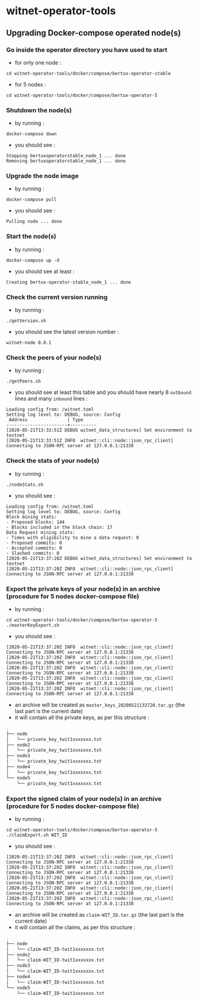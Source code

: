 # witnet-operator-tools
## Upgrading Docker-compose operated node(s)
### Go inside the operator directory you have used to start
- for only one node :
```
cd witnet-operator-tools/docker/compose/bertux-operator-stable
```
- for 5 nodes :
```
cd witnet-operator-tools/docker/compose/bertux-operator-5
```
### Shutdown the node(s)
- by running :
```
docker-compose down
```
- you should see :
```
Stopping bertuxoperatorstable_node_1 ... done
Removing bertuxoperatorstable_node_1 ... done
```
### Upgrade the node image
- by running :
```
docker-compose pull
```
- you should see :
```
Pulling node ... done
```
### Start the node(s)
- by running :
```
docker-compose up -d
```
- you should see at least :
```
Creating bertux-operator-stable_node_1 ... done
```
### Check the current version running
- by running :
```
./getVersion.sh
```
- you should see the latest version number :
```
witnet-node 0.8.1
```
### Check the peers of your node(s)
- by running :
```
./getPeers.sh
```
- you should see at least this table and you should have nearly 8 `outbound` lines and many `inbound` lines :
```
Loading config from: /witnet.toml
Setting log level to: DEBUG, source: Config
 Address               | Type
-----------------------+----------
[2020-05-21T13:33:51Z DEBUG witnet_data_structures] Set environment to testnet
[2020-05-21T13:33:51Z INFO  witnet::cli::node::json_rpc_client] Connecting to JSON-RPC server at 127.0.0.1:21338
```
### Check the stats of your node(s)
- by running :
```
./nodeStats.sh
```
- you should see :
```
Loading config from: /witnet.toml
Setting log level to: DEBUG, source: Config
Block mining stats:
- Proposed blocks: 144
- Blocks included in the block chain: 17
Data Request mining stats:
- Times with eligibility to mine a data request: 0
- Proposed commits: 0
- Accepted commits: 0
- Slashed commits: 0
[2020-05-21T13:37:20Z DEBUG witnet_data_structures] Set environment to testnet
[2020-05-21T13:37:20Z INFO  witnet::cli::node::json_rpc_client] Connecting to JSON-RPC server at 127.0.0.1:21338
```
### Export the private keys of your node(s) in an archive (procedure for 5 nodes docker-compose file)
- by running :
```
cd witnet-operator-tools/docker/compose/bertux-operator-5
./masterKeyExport.sh
```
- you should see :
```
[2020-05-21T13:37:20Z INFO  witnet::cli::node::json_rpc_client] Connecting to JSON-RPC server at 127.0.0.1:21338
[2020-05-21T13:37:20Z INFO  witnet::cli::node::json_rpc_client] Connecting to JSON-RPC server at 127.0.0.1:21338
[2020-05-21T13:37:20Z INFO  witnet::cli::node::json_rpc_client] Connecting to JSON-RPC server at 127.0.0.1:21338
[2020-05-21T13:37:20Z INFO  witnet::cli::node::json_rpc_client] Connecting to JSON-RPC server at 127.0.0.1:21338
[2020-05-21T13:37:20Z INFO  witnet::cli::node::json_rpc_client] Connecting to JSON-RPC server at 127.0.0.1:21338
```
- an archive will be created as `master_keys_20200521133720.tar.gz` (the last part is the current date)
- it will contain all the private keys, as per this structure :
```bash
.
├── node
│   └── private_key_twit1xxxxxxx.txt
├── node2
│   └── private_key_twit1xxxxxxx.txt
├── node3
│   └── private_key_twit1xxxxxxx.txt
├── node4
│   └── private_key_twit1xxxxxxx.txt
└── node5
    └── private_key_twit1xxxxxxx.txt
```
### Export the signed claim of your node(s) in an archive (procedure for 5 nodes docker-compose file)
- by running :
```
cd witnet-operator-tools/docker/compose/bertux-operator-5
./claimExport.sh WIT_ID
```
- you should see :
```
[2020-05-21T13:37:20Z INFO  witnet::cli::node::json_rpc_client] Connecting to JSON-RPC server at 127.0.0.1:21338
[2020-05-21T13:37:20Z INFO  witnet::cli::node::json_rpc_client] Connecting to JSON-RPC server at 127.0.0.1:21338
[2020-05-21T13:37:20Z INFO  witnet::cli::node::json_rpc_client] Connecting to JSON-RPC server at 127.0.0.1:21338
[2020-05-21T13:37:20Z INFO  witnet::cli::node::json_rpc_client] Connecting to JSON-RPC server at 127.0.0.1:21338
[2020-05-21T13:37:20Z INFO  witnet::cli::node::json_rpc_client] Connecting to JSON-RPC server at 127.0.0.1:21338
```
- an archive will be created as `claim-WIT_ID.tar.gz` (the last part is the current date)
- it will contain all the claims, as per this structure :
```bash
.
├── node
│   └── claim-WIT_ID-twit1xxxxxxx.txt
├── node2
│   └── claim-WIT_ID-twit1xxxxxxx.txt
├── node3
│   └── claim-WIT_ID-twit1xxxxxxx.txt
├── node4
│   └── claim-WIT_ID-twit1xxxxxxx.txt
└── node5
    └── claim-WIT_ID-twit1xxxxxxx.txt
```
